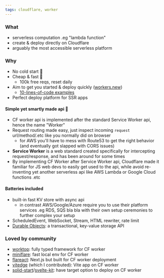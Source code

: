 ```yaml
---
tags: cloudflare, worker
---
```


### What
- serverless computation .eg "lambda function"
- create & deploy directly on Cloudflare
- arguably the most accessible serverless platform

### Why
- No cold start 🚀
- Cheap & fast 💸
    - 100k free reqs, reset daily
- Aim to get you started & deploy quickly ([workers.new](https://workers.new/))
    - [10-lines-of-code examples](https://developers.cloudflare.com/workers/examples)
- Perfect deploy platform for SSR apps

#### Simple yet smartly made api 🎯
- CF worker api is implemented after the standard Service Worker api, hence the name "Worker"
- Request routing made easy, just inspect incoming `request` url/method/.etc like you normally did on browser
    - for AWS you'll have to mess with Route53 to get the right behavior (and eventually got slapped with CORS issues)
- **Service Worker** is a web standard created specifically for intercepting request/response, and has been around for some times
- By implementing CF Worker after Service Worker api, Cloudflare made it familiar for JS web devs to easily get used to the api, while avoid re-inventing yet another serverless api like AWS Lambda or Google Cloud functions .etc

#### Batteries included
- built-in fast KV store with async api
    - in contrast AWS/Google/Azure require you to use their platform services .eg RDS, SQS bla bla with their own setup ceremonies to further complex your setup
- ScheduledEvent, WebSocket, Stream, HTML rewriter, rate limit
- [Durable Objects](https://developers.cloudflare.com/workers/runtime-apis/durable-objects): a transactional, key-value storage API

### Loved by community
- [worktop](https://github.com/lukeed/worktop): fully typed framework for CF worker
- [miniflare](https://github.com/mrbbot/miniflare): fast local env for CF worker
- [flareact](https://flareact.com/): Next.js but built for CF worker deployment
- [vitedge](https://github.com/frandiox/vitedge) (which I contributed): Vite app on CF worker
- [solid-start](https://github.com/solidjs/solid-start)/[svelte-kit](https://kit.svelte.dev/): have target option to deploy on CF worker
